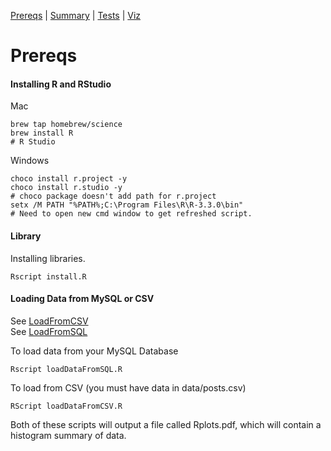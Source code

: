 [Prereqs](https://github.com/REU-SOS/Stats/blob/master/Prereqs.md#prereqs) | [Summary](https://github.com/REU-SOS/Stats/blob/master/Summary.md#summary) | [Tests](https://github.com/REU-SOS/Stats/blob/master/Tests.md#tests) | [Viz](https://github.com/REU-SOS/Stats/blob/master/Viz.md#viz)

# Prereqs

#### Installing R and RStudio


Mac 

```
brew tap homebrew/science
brew install R
# R Studio

```

Windows

```
choco install r.project -y
choco install r.studio -y
# choco package doesn't add path for r.project
setx /M PATH "%PATH%;C:\Program Files\R\R-3.3.0\bin"
# Need to open new cmd window to get refreshed script.
```


#### Library

Installing libraries.

```
Rscript install.R 
```

#### Loading Data from MySQL or CSV

See [LoadFromCSV](https://github.com/REU-SOS/Stats/blob/master/src/loadDataFromCSV.R)  
See [LoadFromSQL](https://github.com/REU-SOS/Stats/blob/master/src/loadDataFromSQL.R)

To load data from your MySQL Database
```
Rscript loadDataFromSQL.R
```

To load from CSV (you must have data in data/posts.csv)
```
RScript loadDataFromCSV.R
```

Both of these scripts will output a file called Rplots.pdf, which will contain a histogram summary of data.

